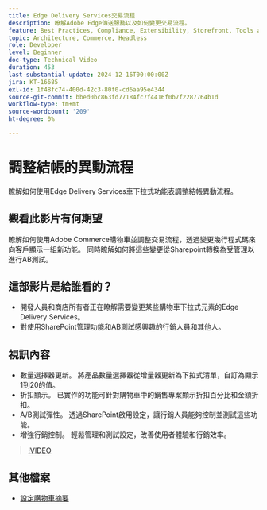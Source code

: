 ```yaml
---
title: Edge Delivery Services交易流程
description: 瞭解Adobe Edge傳送服務以及如何變更交易流程。
feature: Best Practices, Compliance, Extensibility, Storefront, Tools and External Services
topic: Architecture, Commerce, Headless
role: Developer
level: Beginner
doc-type: Technical Video
duration: 453
last-substantial-update: 2024-12-16T00:00:00Z
jira: KT-16685
exl-id: 1f48fc74-400d-42c3-80f0-cd6aa95e4344
source-git-commit: bbed0bc863fd77184fc7f4416f0b7f2287764b1d
workflow-type: tm+mt
source-wordcount: '209'
ht-degree: 0%

---
```


# 調整結帳的異動流程

瞭解如何使用Edge Delivery Services車下拉式功能表調整結帳異動流程。

## 觀看此影片有何期望

瞭解如何使用Adobe Commerce購物車並調整交易流程，透過變更幾行程式碼來向客戶顯示一組新功能。  同時瞭解如何將這些變更從Sharepoint轉換為受管理以進行AB測試。

## 這部影片是給誰看的？

* 開發人員和商店所有者正在瞭解需要變更某些購物車下拉式元素的Edge Delivery Services。
* 對使用SharePoint管理功能和AB測試感興趣的行銷人員和其他人。

## 視訊內容

* 數量選擇器更新。 將產品數量選擇器從增量器更新為下拉式清單，自訂為顯示1到20的值。
* 折扣顯示。 已實作的功能可針對購物車中的銷售專案顯示折扣百分比和金額折扣。
* A/B測試彈性。 透過SharePoint啟用設定，讓行銷人員能夠控制並測試這些功能。
* 增強行銷控制。 輕鬆管理和測試設定，改善使用者體驗和行銷效率。

>[!VIDEO](https://video.tv.adobe.com/v/3441102?learn=on)

## 其他檔案

* [設定購物車摘要](https://experienceleague.adobe.com/developer/commerce/storefront/dropins/cart/tutorials/configure-cart-summary/)
